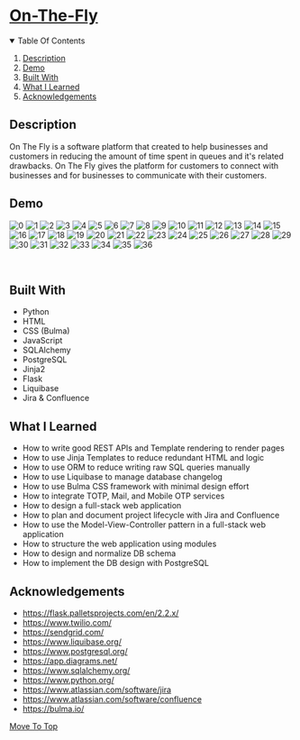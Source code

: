 
# [On-The-Fly](#on-the-fly)

<details open="open">
  <summary>Table Of Contents</summary>
  <ol>
    <li>
      <a href="#description">Description</a>
    </li>
    <li>
      <a href="#demo">Demo</a>
    </li>
    <li>
      <a href="#built-with">Built With</a>
    </li>
     <li>
      <a href="#what-i-learned">What I Learned</a>
    </li>
     <li>
      <a href="#acknowledgements">Acknowledgements</a>
    </li>
  </ol>
</details>

## Description
On The Fly is a software platform that created to help businesses and customers in reducing the amount of time spent in queues and
it's related drawbacks. On The Fly gives the platform for customers to connect with businesses and for businesses to communicate with
their customers.

## Demo
![0](./examples/0.png)
![1](./examples/1.png)
![2](./examples/2.png)
![3](./examples/3.png)
![4](./examples/4.png)
![5](./examples/5.png)
![6](./examples/6.png)
![7](./examples/7.png)
![8](./examples/8.png)
![9](./examples/9.png)
![10](./examples/10.png)
![11](./examples/11.png)
![12](./examples/12.png)
![13](./examples/13.png)
![14](./examples/14.png)
![15](./examples/15.png)
![16](./examples/16.png)
![17](./examples/17.png)
![18](./examples/18.png)
![19](./examples/19.png)
![20](./examples/20.png)
![21](./examples/21.png)
![22](./examples/22.png)
![23](./examples/23.png)
![24](./examples/24.png)
![25](./examples/25.png)
![26](./examples/26.png)
![27](./examples/27.png)
![28](./examples/28.png)
![29](./examples/29.png)
![30](./examples/30.png)
![31](./examples/31.png)
![32](./examples/32.png)
![33](./examples/33.png)
![34](./examples/34.png)
![35](./examples/35.png)
![36](./examples/36.png)

</br>
  
## Built With
* Python
* HTML
* CSS (Bulma)
* JavaScript
* SQLAlchemy
* PostgreSQL
* Jinja2
* Flask
* Liquibase
* Jira & Confluence

## What I Learned
* How to write good REST APIs and Template rendering to render pages
* How to use Jinja Templates to reduce redundant HTML and logic
* How to use ORM to reduce writing raw SQL queries manually
* How to use Liquibase to manage database changelog
* How to use Bulma CSS framework with minimal design effort
* How to integrate TOTP, Mail, and Mobile OTP services
* How to design a full-stack web application
* How to plan and document project lifecycle with Jira and Confluence
* How to use the Model-View-Controller pattern in a full-stack web application
* How to structure the web application using modules
* How to design and normalize DB schema
* How to implement the DB design with PostgreSQL
  
## Acknowledgements
* https://flask.palletsprojects.com/en/2.2.x/
* https://www.twilio.com/
* https://sendgrid.com/
* https://www.liquibase.org/
* https://www.postgresql.org/
* https://app.diagrams.net/
* https://www.sqlalchemy.org/
* https://www.python.org/
* https://www.atlassian.com/software/jira
* https://www.atlassian.com/software/confluence
* https://bulma.io/

[Move To Top](#on-the-fly)
